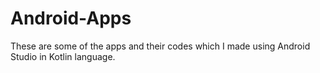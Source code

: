 # Android-Apps
These are some of the apps and their codes which I made using Android Studio in Kotlin language.
